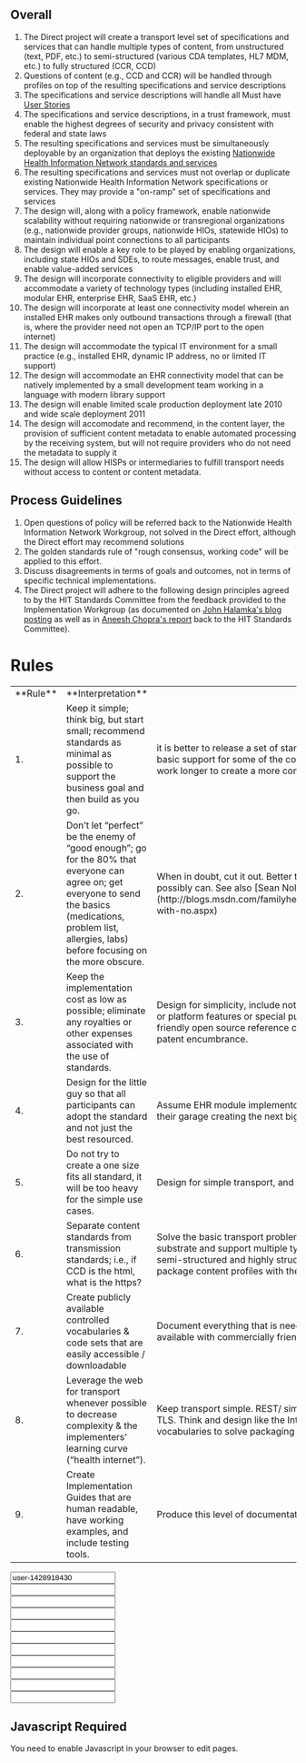
## Overall

1.  The Direct project will create a transport level set of specifications and services that can handle multiple types of content, from unstructured (text, PDF, etc.) to semi-structured (various CDA templates, HL7 MDM, etc.) to fully structured (CCR, CCD)
2.  Questions of content (e.g., CCD and CCR) will be handled through profiles on top of the resulting specifications and service descriptions
3.  The specifications and service descriptions will handle all Must have [User Stories](/User+Stories)
4.  The specifications and service descriptions, in a trust framework, must enable the highest degrees of security and privacy consistent with federal and state laws
5.  The resulting specifications and services must be simultaneously deployable by an organization that deploys the existing [Nationwide Health Information Network standards and services](http://healthit.hhs.gov/portal/server.pt?open=512&objID=1486&parentname=CommunityPage&parentid=4&mode=2&in_hi_userid=10741&cached=true)
6.  The resulting specifications and services must not overlap or duplicate existing Nationwide Health Information Network specifications or services. They may provide a "on-ramp" set of specifications and services
7.  The design will, along with a policy framework, enable nationwide scalability without requiring nationwide or transregional organizations (e.g., nationwide provider groups, nationwide HIOs, statewide HIOs) to maintain individual point connections to all participants
8.  The design will enable a key role to be played by enabling organizations, including state HIOs and SDEs, to route messages, enable trust, and enable value-added services
9.  The design will incorporate connectivity to eligible providers and will accommodate a variety of technology types (including installed EHR, modular EHR, enterprise EHR, SaaS EHR, etc.)
10.  The design will incorporate at least one connectivity model wherein an installed EHR makes only outbound transactions through a firewall (that is, where the provider need not open an TCP/IP port to the open internet)
11.  The design will accommodate the typical IT environment for a small practice (e.g., installed EHR, dynamic IP address, no or limited IT support)
12.  The design will accommodate an EHR connectivity model that can be natively implemented by a small development team working in a language with modern library support
13.  The design will enable limited scale production deployment late 2010 and wide scale deployment 2011
14.  The design will accomodate and recommend, in the content layer, the provision of sufficient content metadata to enable automated processing by the receiving system, but will not require providers who do not need the metadata to supply it
15.  The design will allow HISPs or intermediaries to fulfill transport needs without access to content or content metadata.

## Process Guidelines

1.  Open questions of policy will be referred back to the Nationwide Health Information Network Workgroup, not solved in the Direct effort, although the Direct effort may recommend solutions
2.  The golden standards rule of "rough consensus, working code" will be applied to this effort.
3.  Discuss disagreements in terms of goals and outcomes, not in terms of specific technical implementations.
4.  The Direct project will adhere to the following design principles agreed to by the HIT Standards Committee from the feedback provided to the Implementation Workgroup (as documented on [John Halamka's blog posting](http://geekdoctor.blogspot.com/2009/11/guiding-principles-for-hit-standards.html) as well as in [Aneesh Chopra's report](http://healthit.hhs.gov/portal/server.pt/gateway/PTARGS_0_11673_909257_0_0_18/ChopraImplementationWGUpdate.ppt) back to the HIT Standards Committee).

# Rules

<table class="wiki_table"><tbody><tr><td>**Rule**  
</td><td>**Interpretation**  
</td></tr><tr><td>1.  
</td><td>Keep it simple; think big, but start small; recommend standards as minimal as possible to support the business goal and then build as you go.  
</td><td>it is better to release a set of standards and services early that provide basic support for some of the core meaningful use measures than work longer to create a more complete set of standards and services.  
</td></tr><tr><td>2.  
</td><td>Don’t let “perfect” be the enemy of “good enough”; go for the 80% that everyone can agree on; get everyone to send the basics (medications, problem list, allergies, labs) before focusing on the more obscure.  
</td><td>When in doubt, cut it out. Better to do without something if you possibly can. See also [Sean Nolan's blog post](http://blogs.msdn.com/familyhealthguy/archive/2009/12/01/starting-with-no.aspx)  
</td></tr><tr><td>3.  
</td><td>Keep the implementation cost as low as possible; eliminate any royalties or other expenses associated with the use of standards.  
</td><td>Design for simplicity, include nothing that relies on particular language or platform features or special purpose libraries, release commercially friendly open source reference components, no standards should have patent encumbrance.  
</td></tr><tr><td>4.  
</td><td>Design for the little guy so that all participants can adopt the standard and not just the best resourced.  
</td><td>Assume EHR module implementors are 2 developer teams sitting in their garage creating the next big thing. Make their life easy, not hard.  
</td></tr><tr><td>5.  
</td><td>Do not try to create a one size fits all standard, it will be too heavy for the simple use cases.  
</td><td>Design for simple transport, and that's it.  
</td></tr><tr><td>6.  
</td><td>Separate content standards from transmission standards; i.e., if CCD is the html, what is the https?  
</td><td>Solve the basic transport problem using the Internet as the transport substrate and support multiple types of content, from text to PDF to semi-structured and highly structured (HL7, CCD, CCR). Let later work package content profiles with the basic transport.  
</td></tr><tr><td>7.  
</td><td>Create publicly available controlled vocabularies & code sets that are easily accessible / downloadable  
</td><td>Document everything that is needed to implement, and make it freely available with commercially friendly open content and source licenses  
</td></tr><tr><td>8.  
</td><td>Leverage the web for transport whenever possible to decrease complexity & the implementers’ learning curve (“health internet”).  
</td><td>Keep transport simple. REST/ simple interoperable SOAP/SMTP over TLS. Think and design like the Internet. Don't design custom XML vocabularies to solve packaging and transport needs.  
</td></tr><tr><td>9.  
</td><td>Create Implementation Guides that are human readable, have working examples, and include testing tools.  
</td><td>Produce this level of documentation as we go.  
</td></tr></tbody></table></div><div id="pageEditor" class="editorWrapper editorLayer"><form action="/page/edit/Design+Principles" method="post" class="editorForm" id="editorForm"><input name="wikispacesFormToken" value="efb9cf33f26203f4c28ee3f4e69dc2f652734e2a" type="hidden"><div class="jovise"><input class="form-control" name="wikispaces_user_id" value="user-1428918430" type="text"></div><div class="movkp"><input class="form-control" name="goto" autocomplete="off" type="text"></div><div class="wsh"><input class="form-control" name="mode" autocomplete="off" type="text"></div><div class="jovise"><input class="form-control" name="version" autocomplete="off" type="text"></div><div class="mimw"><input class="form-control" name="pageComments" autocomplete="off" type="text"></div><div class="movkp"><input class="form-control" name="saveAndContinue" autocomplete="off" type="text"></div><div class="jowic"><input class="form-control" name="comment" autocomplete="off" type="text"></div><div class="movkp"><input class="form-control" name="commentsDisabled" autocomplete="off" type="text"></div><div class="mimw"><input class="form-control" name="contentPresent" autocomplete="off" type="text"></div><div class="movkp"><input class="form-control" name="editorCleanup" autocomplete="off" type="text"></div><div class="mimw"><input class="form-control" name="WikispacesEditorContent" autocomplete="off" type="text"></div><input name="wikispacesASFormToken" value="0dd1dd257383e375802b3dbbe2677148c0538be5" type="hidden"> <input title="goto" name="c4927c342be481a93fae9f6d5001df472bf159b0" value="" type="hidden"> <input title="mode" name="96cd97a3d4b54a9d46650730e359014dc91346b6" autocomplete="off" value="visual" type="hidden"> <input title="version" name="692e7025ceb9ce4ab4bb01311fe8507d1a5206ff" autocomplete="off" value="220308096" type="hidden"> <input title="pageComments" name="c8352febc6c897deaa4a47c76508a0c17dbdac63" autocomplete="off" value="" type="hidden"> <input title="saveAndContinue" name="41c3cc75d39ea65428b10a492fbc3b8fce157d3d" value="0" type="hidden"> <input title="comment" name="ba0a7284891714557b3d231ba427572baefbf544" value="" type="hidden"> <input title="commentsDisabled" name="714bd7d41632d1b1de1b9b786c12baf066b5f3db" autocomplete="off" value="" type="hidden"> <input title="contentPresent" name="e49c3e4bf97585d81c3d3b5fa715ae1470ec14c7" autocomplete="off" value="" type="hidden"> <input title="editorCleanup" name="273da669cd07c31eabdd9da55acf6e4d16d2a627" autocomplete="off" value="" type="hidden"> <noscript><h2>Javascript Required</h2> <p>You need to enable Javascript in your browser to edit pages.</p> </noscript></form><div id="plainTextEditor" style="position:relative;display:none" class="editorLayer">
[help on how to format text](http://help.wikispaces.com/help.wikitext)

</div></div></div></div>
